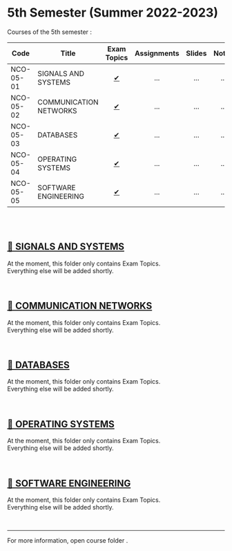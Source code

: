 # 5th Semester (Summer 2022-2023)

Courses of the 5th semester :


| Code      | Title                                | Exam Topics | Assignments | Slides | Notes |
| --------- | ------------------------------------ | :---------: | :---------: | :----: | :---: |
| NCO-05-01 | SIGNALS AND SYSTEMS                  | [ ✔ ](https://github.com/tsingi-chris/CSD-Auth/tree/main/5th%20Semester/Signals%20and%20Systems/%CE%98%CE%AD%CE%BC%CE%B1%CF%84%CE%B1)    |     ...     |   ...  |  ...  |
| NCO-05-02 | COMMUNICATION NETWORKS               | [ ✔ ](https://github.com/tsingi-chris/CSD-Auth/tree/main/5th%20Semester/Communication%20Networks/%CE%98%CE%AD%CE%BC%CE%B1%CF%84%CE%B1)    |     ...     |   ...  |  ...  |
| NCO-05-03 | DATABASES                            | [ ✔ ](https://github.com/tsingi-chris/CSD-Auth/tree/main/5th%20Semester/Databases/%CE%98%CE%AD%CE%BC%CE%B1%CF%84%CE%B1)    |     ...     |   ...  |  ...  |
| NCO-05-04 | OPERATING SYSTEMS                    | [ ✔ ](https://github.com/tsingi-chris/CSD-Auth/tree/main/5th%20Semester/Operating%20Systems/%CE%98%CE%AD%CE%BC%CE%B1%CF%84%CE%B1)    |     ...     |   ...  |  ...  |
| NCO-05-05 | SOFTWARE ENGINEERING                 | [ ✔ ](https://github.com/tsingi-chris/CSD-Auth/tree/main/5th%20Semester/Software%20Engineering/%CE%98%CE%AD%CE%BC%CE%B1%CF%84%CE%B1)    |     ...     |   ...  |  ...  |

<br /><br />

## [📁 SIGNALS AND SYSTEMS](https://github.com/tsingi-chris/CSD-Auth/tree/main/5th%20Semester/Signals%20and%20Systems) 

At the moment, this folder only contains Exam Topics.<br/>
Everything else will be added shortly.

<br />

## [📁 COMMUNICATION NETWORKS](https://github.com/tsingi-chris/CSD-Auth/tree/main/5th%20Semester/Communication%20Networks) 

At the moment, this folder only contains Exam Topics.<br/>
Everything else will be added shortly.

<br />

## [📁 DATABASES](https://github.com/tsingi-chris/CSD-Auth/tree/main/5th%20Semester/Databases) 

At the moment, this folder only contains Exam Topics.<br/>
Everything else will be added shortly.

<br />

## [📁 OPERATING SYSTEMS](https://github.com/tsingi-chris/CSD-Auth/tree/main/5th%20Semester/Operating%20Systems) 

At the moment, this folder only contains Exam Topics.<br/>
Everything else will be added shortly.

<br />

## [📁 SOFTWARE ENGINEERING](https://github.com/tsingi-chris/CSD-Auth/tree/main/5th%20Semester/Software%20Engineering) 

At the moment, this folder only contains Exam Topics.<br/>
Everything else will be added shortly.

<br />

<hr />
For more information, open course folder .


